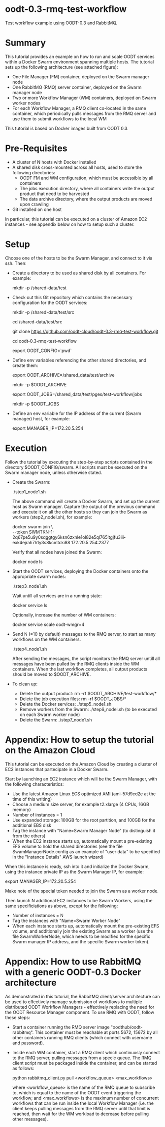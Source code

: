 # oodt-0.3-rmq-test-workflow
Test workflow example using OODT-0.3 and RabbitMQ.

# Summary

This tutorial provides an example on how to run and scale OODT services within a Docker Swarm environment
spanning multiple hosts. The tutorial sets up the following architecture (see attached figure):

* One File Manager (FM) container, deployed on the Swarm manager node
* One RabbitMQ (RMQ) server container, deployed on the Swarm manager node
* Two or more Workflow Manager (WM) containers, deployed on Swarm worker nodes
* For each Workflow Manager, a RMQ client co-located in the same container, which periodically pulls
  messages from the RMQ server and use them to submit workflows to the local WM
  
This tutorial is based on Docker images built from OODT 0.3.
  
# Pre-Requisites

* A cluster of N hosts with Docker installed
* A shared disk cross-mounted across all hosts, used to store the following directories:
  * OODT FM and WM configuration, which must be accessible by all containers
  * The jobs execution directory, where all containers write the output product that need to be harvested
  * The data archive directory, where the output products are moved upon crawling
* Git installed on one host

In particular, this tutorial can be executed on a cluster of Amazon EC2 instances - see appendix below on how to setup such a cluster.

# Setup

Choose one of the hosts to be the Swarm Manager, and connect to it via ssh. Then:

* Create a directory to be used as shared disk by all containers. For example:

  mkdir -p /shared-data/test

* Check out this Git repository which contains the necessary configuration for the OODT services:

  mkdir -p /shared-data/test/src

  cd /shared-data/test/src

  git clone https://github.com/oodt-cloud/oodt-0.3-rmq-test-workflow.git

  cd oodt-0.3-rmq-test-workflow

  export OODT_CONFIG=\`pwd\`

* Define env variables referencing the other shared directories, and create them:
  
  export OODT_ARCHIVE=/shared_data/test/archive
  
  mkdir -p $OODT_ARCHIVE
  
  export OODT_JOBS=/shared_data/test/pges/test-workflow/jobs
  
  mkdir -p $OODT_JOBS

* Define an env variable for the IP address of the current (Swarm manager) host, for example:

  export MANAGER_IP=172.20.5.254

# Execution

Follow the tutorial by executing the step-by-step scripts contained in the directory $OODT_CONFIG/swarm. All scripts must be executed on the Swarm manager node, unless otherwise stated.

* Create the Swarm:

  ./step1_node1.sh

  The above command will create a Docker Swarm, and set up the current host as Swarm manager. Capture the output of the previous command   and execute it on all the other hosts so they can join the Swarm as workers (step2_nodeI.sh), for example:

  docker swarm join \  
    --token SWMTKN-1-2q67pe5u9y0sqggtgy6ksn6zxnle1ol82e5ql765ltgjfu3iii-exk4ejrah7h1y3s8kcmtcki88 172.20.5.254:2377
    
  Verify that all nodes have joined the Swarm:
  
  docker node ls

* Start the OODT services, deploying the Docker containers onto the appropriate swarm nodes:

  ./step3_node1.sh
  
  Wait untill all services are in a running state:
  
  docker service ls
  
  Optionally, increase the number of WM containers:
  
  docker service scale oodt-wmgr=4
  
* Send N (=10 by default) messages to the RMQ server, to start as many workflows on the WM containers.

  ./step4_node1.sh
  
  After sending the messages, the script monitors the RMQ server untill all messages have been pulled by the RMQ clients inside the WM containers. When the last workflow completes, all output products should be moved to $OODT_ARCHIVE.
  
* To clean up:
  * Delete the output product: rm -rf $OODT_ARCHIVE/test-workflow/\*
  * Delete the job execution files: rm -rf $OODT_JOBS/\*
  * Delete the Docker services: ./step5_node1.sh
  * Remove workers from the Swarm: ./step6_nodeI.sh (to be executed on each Swarm worker node)
  * Delete the Swarm: ./step7_node1.sh

# Appendix: How to setup the tutorial on the Amazon Cloud

This tutorial can be executed on the Amazon Cloud by creating a cluster of EC2 instances that partecipate in a Docker Swarm. 

Start by launching an EC2 instance which will be the Swarm Manager, with the following characteristics:
* Use the latest Amazon Linux ECS optimized AMI (ami-57d9cd2e at the time of this writing)
* Choose a medium size server, for example t2.xlarge (4 CPUs, 16GB memory)
* Number of instances = 1
* Use expanded storage: 100GB for the root partition, and 100GB for the additional EBS disk
* Tag the instance with "Name=Swarm Manager Node" (to distinguish it from the others)
* When the EC2 instance starts up, automatically mount a pre-existing EFS volume to hold the shared directories (see the file SwamManagerNode.config as an example of "user data" to be specified in the "Instance Details" AWS launch wizard)

When this instance is ready, ssh into it and initialize the Docker Swarm, using the instance private IP as the Swarm Manager IP, for example:

export MANAGER_IP=172.20.5.254

Make note of the special token needed to join the Swarm as a worker node.

Then launch N additional EC2 instances to be Swarm Workers, using the same specificiations as above, except for the following:
* Number of instances = N
* Tag the instances with "Name=Swarm Worker Node"
* When each instance starts up, automatically mount the pre-existing EFS volume, and additionally join the existing Swarm as a worker (use the file SwarmWorkerNode, which needs to be modified for the specific Swarm manager IP address, and the specific Swarm worker token).

# Appendix: How to use RabbitMQ with a generic OODT-0.3 Docker architecture

As demonstrated in this tutorial, the RabbitMQ client/server architecture can be used to effectively mamage submission of workflows to multiple distributed OODT Workflow Managers - effectively replacing the need for the OODT Resource Manager component. To use RMQ with OODT, follow these steps:

* Start a container running the RMQ server image "oodthub/oodt-rabbitmq". This container must be reachable at ports 5672, 15672 by all other containers running RMQ clients (which connect with username and password).

* Inside each WM container, start a RMQ client which continuosly connect to the RMQ server, pulling messages from a specic queue. The  RMQ client script must be packaged inside the container, and can be started as follows:

  python rabbitmq_client.py pull <workflow_queue> <max_workflows>
  
  where <workflow_queue> is the name of the RMQ queue to subscribe to, which is equal to the name of the OODT event triggering the workflow; and <max_workflows> is the maximum number of concurrent workflows that can be run inside the local Workflow Manager (i.e. the client keeps pulling messages from the RMQ server until that limit is reached, then wait for the WM workload to decrease before pulling other messages).
